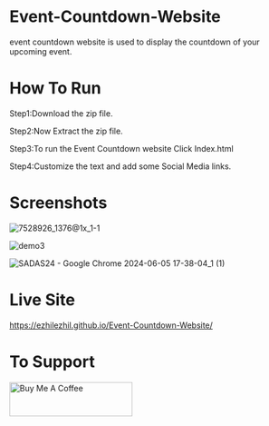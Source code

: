 # Event-Countdown-Website
event countdown website is used to display the countdown of your upcoming event. 

# How To Run
Step1:Download the zip file.

Step2:Now Extract the zip file.

Step3:To run the Event Countdown website Click Index.html

Step4:Customize the text and add some Social Media links.

# Screenshots 
![7528926_1376@1x_1-1](https://github.com/ezhilezhil/Event-Countdown-Website/assets/167604422/65515930-50b6-445d-b7cb-a989b5f92fe8)

![demo3](https://github.com/ezhilezhil/Event-Countdown-Website/assets/167604422/a7f99522-1495-41a1-b89f-492166add27b)

![SADAS24 - Google Chrome 2024-06-05 17-38-04_1 (1)](https://github.com/ezhilezhil/Event-Countdown-Website/assets/167604422/6a00f400-e3be-43be-a3a6-89a8aaee5524)

# Live Site 
https://ezhilezhil.github.io/Event-Countdown-Website/

# To Support 
<a href="https://www.buymeacoffee.com/ezhilarasu" target="_blank"><img src="https://cdn.buymeacoffee.com/buttons/v2/default-yellow.png" alt="Buy Me A Coffee" style="height: 60px !important;width: 217px !important;" ></a>

